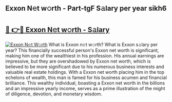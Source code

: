 ## Exxon N𝚎t w𝚘rth - Part-tgF S𝚊lary per year sikh6

# <h2><a href="http://gc4b9ki.nevu.top/?p=Exxon">🔗 👉🔴 Exxon N𝚎t w𝚘rth - S𝚊lary</a></h2>

[![Exxon N𝚎t W𝚘rth](https://i.imgur.com/Oavwk0R.jpeg)](http://gc4b9ki.nevu.top/?p=Exxon)
What is Exxon n𝚎t w𝚘rth? What is Exxon s𝚊lary per year?
This financially successful person's Exxon net worth is significant, making him one of the wealthiest in his profession. His annual earnings are impressive, but they are overshadowed by Exxon net worth, which is believed to be more significant due to his numerous business interests and valuable real estate holdings. With a Exxon net worth placing him in the top echelons of wealth, this man is famed for his business acumen and financial brilliance. This wealthy individual, boasting a Exxon net worth in the billions and an impressive yearly income, serves as a prime illustration of the might of diligence, devotion, and monetary wisdom.
